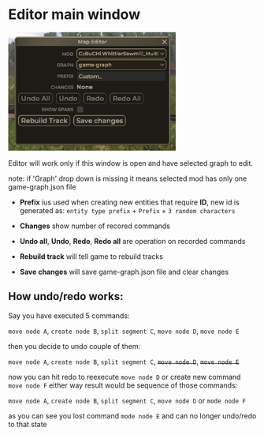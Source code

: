 # Editor main window

![editor](Images/mainWindow.png)

Editor will work only if this window is open and have selected graph to edit.

note: if 'Graph' drop down is missing it means selected mod has only one game-graph.json file

-   **Prefix** ius used when creating new entities that require **ID**, new id is generated as: `entity type prefix` + `Prefix` + `3 random characters`

-   **Changes** show number of recored commands
-   **Undo all**, **Undo**, **Redo**, **Redo all** are operation on recorded commands
-   **Rebuild track** will tell game to rebuild tracks
-   **Save changes** will save game-graph.json file and clear changes

## How undo/redo works:

Say you have executed 5 commands:

`move node A`, `create node B`, `split segment C`, `move node D`, `move node E`

then you decide to undo couple of them:

`move node A`, `create node B`, `split segment C`, ~~`move node D`~~, ~~`move node E`~~

now you can hit redo to reexecute `move node D` or create new command `move node F` either way result would be sequence of those commands:

`move node A`, `create node B`, `split segment C`, `move node D` or `mode node F`

as you can see you lost command `mode node E` and can no longer undo/redo to that state
